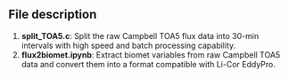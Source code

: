 ## File description
1. **split_TOA5.c**: Split the raw Campbell TOA5 flux data into 30-min intervals with high speed and batch processing capability.
2. **flux2biomet.ipynb**: Extract biomet variables from raw Campbell TOA5 data and convert them into a format compatible with Li-Cor EddyPro.
